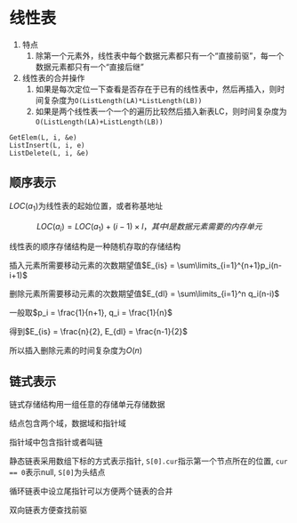 # 线性表

1. 特点
   1. 除第一个元素外，线性表中每个数据元素都只有一个“直接前驱”，每一个数据元素都只有一个“直接后继”
2. 线性表的合并操作
   1. 如果是每次定位一下查看是否存在于已有的线性表中，然后再插入，则时间复杂度为``O(ListLength(LA)*ListLength(LB))``
   2. 如果是两个线性表一个一个的遍历比较然后插入新表LC，则时间复杂度为``O(ListLength(LA)+ListLength(LB))``

```
GetElem(L, i, &e)
ListInsert(L, i, e)
ListDelete(L, i, &e)
```

## 顺序表示


$LOC(a_1)$为线性表的起始位置，或者称基地址

$$LOC(a_i)=LOC(a_1)+(i-1)\times l，其中l是数据元素需要的内存单元$$

线性表的顺序存储结构是一种随机存取的存储结构

插入元素所需要移动元素的次数期望值$E_{is} = \sum\limits_{i=1}^{n+1}p_i(n-i+1)$

删除元素所需要移动元素的次数期望值$E_{dl} = \sum\limits_{i=1}^n q_i(n-i)$

一般取$p_i = \frac{1}{n+1}, q_i = \frac{1}{n}$

得到$E_{is} = \frac{n}{2}, E_{dl} = \frac{n-1}{2}$

所以插入删除元素的时间复杂度为$O(n)$

## 链式表示

链式存储结构用一组任意的存储单元存储数据

结点包含两个域，数据域和指针域

指针域中包含指针或者叫链

静态链表采用数组下标的方式表示指针, ``S[0].cur``指示第一个节点所在的位置, ``cur == 0``表示null, ``S[0]``为头结点

循环链表中设立尾指针可以方便两个链表的合并

双向链表方便查找前驱
